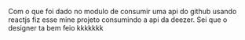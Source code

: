Com o que foi dado no modulo de consumir uma api do github usando reactjs fiz esse mine projeto consumindo a api da deezer. Sei que  o designer ta bem feio kkkkkkk
